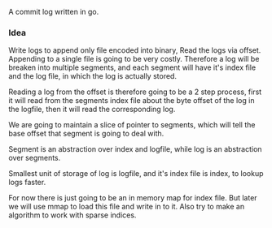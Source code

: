 A commit log written in go.

### Idea
Write logs to append only file encoded into binary, Read the logs via offset.
Appending to a single file is going to be very costly. Therefore a log will be breaken into multiple segments, and each segment will have it's index file and the log file, in which the log is actually stored.

Reading a log from the offset is therefore going to be a 2 step process, first it will read from the segments index file about the byte offset of the log in the logfile, then it will read the corresponding log. 

We are going to maintain a slice of pointer to segments, which will tell the base offset that segment is going to deal with. 

Segment is an abstraction over index and logfile, while log is an abstraction over segments.

Smallest unit of storage of log is logfile, and it's index file is index, to lookup logs faster.

For now there is just going to be an in memory map for index file. But later we will use mmap to load this file and write in to it. Also try to make an algorithm to work with sparse indices.
